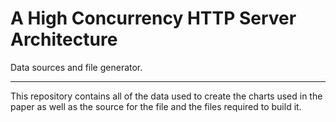 # A High Concurrency HTTP Server Architecture

Data sources and file generator.

------

This repository contains all of the data used to create the charts used in the paper as well as the source for the file and the files required to build it.
